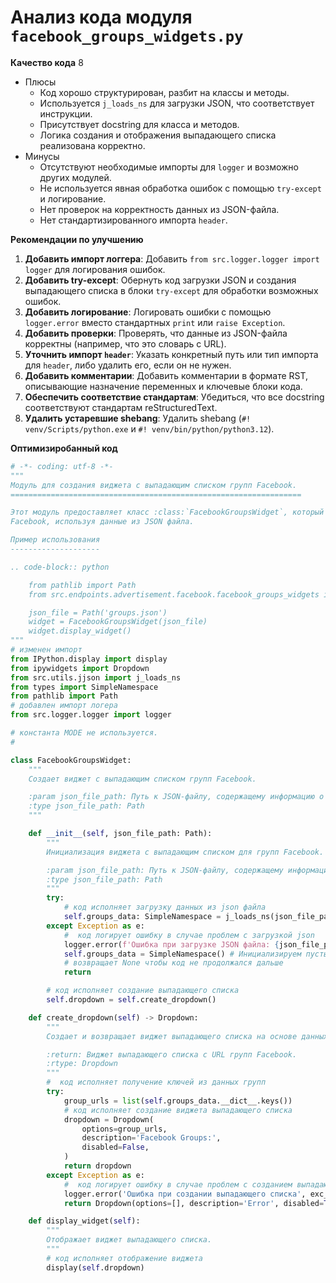 # Анализ кода модуля `facebook_groups_widgets.py`

**Качество кода**
8
-  Плюсы
    - Код хорошо структурирован, разбит на классы и методы.
    - Используется `j_loads_ns` для загрузки JSON, что соответствует инструкции.
    - Присутствует docstring для класса и методов.
    - Логика создания и отображения выпадающего списка реализована корректно.
-  Минусы
    - Отсутствуют необходимые импорты для `logger` и возможно других модулей.
    - Не используется явная обработка ошибок с помощью `try-except` и логирование.
    - Нет проверок на корректность данных из JSON-файла.
    - Нет стандартизированного импорта `header`.

**Рекомендации по улучшению**

1.  **Добавить импорт логгера**: Добавить `from src.logger.logger import logger` для логирования ошибок.
2.  **Добавить try-except**: Обернуть код загрузки JSON и создания выпадающего списка в блоки `try-except` для обработки возможных ошибок.
3.  **Добавить логирование**: Логировать ошибки с помощью `logger.error` вместо стандартных `print` или `raise Exception`.
4.  **Добавить проверки**: Проверять, что данные из JSON-файла корректны (например, что это словарь с URL).
5.  **Уточнить импорт `header`**: Указать конкретный путь или тип импорта для `header`, либо удалить его, если он не нужен.
6.  **Добавить комментарии**: Добавить комментарии в формате RST, описывающие назначение переменных и ключевые блоки кода.
7.  **Обеспечить соответствие стандартам**:  Убедиться, что все docstring соответствуют стандартам reStructuredText.
8.  **Удалить устаревшие shebang**:  Удалить shebang (`#! venv/Scripts/python.exe` и `#! venv/bin/python/python3.12`).

**Оптимизиробанный код**

```python
# -*- coding: utf-8 -*-
"""
Модуль для создания виджета с выпадающим списком групп Facebook.
=================================================================

Этот модуль предоставляет класс :class:`FacebookGroupsWidget`, который создает выпадающий список с URL групп
Facebook, используя данные из JSON файла.

Пример использования
--------------------

.. code-block:: python

    from pathlib import Path
    from src.endpoints.advertisement.facebook.facebook_groups_widgets import FacebookGroupsWidget

    json_file = Path('groups.json')
    widget = FacebookGroupsWidget(json_file)
    widget.display_widget()
"""
# изменен импорт
from IPython.display import display
from ipywidgets import Dropdown
from src.utils.jjson import j_loads_ns
from types import SimpleNamespace
from pathlib import Path
# добавлен импорт логера
from src.logger.logger import logger

# константа MODE не используется.
# 

class FacebookGroupsWidget:
    """
    Создает виджет с выпадающим списком групп Facebook.

    :param json_file_path: Путь к JSON-файлу, содержащему информацию о группах Facebook.
    :type json_file_path: Path
    """

    def __init__(self, json_file_path: Path):
        """
        Инициализация виджета с выпадающим списком для групп Facebook.

        :param json_file_path: Путь к JSON-файлу, содержащему информацию о группах Facebook.
        :type json_file_path: Path
        """
        try:
            # код исполняет загрузку данных из json файла
            self.groups_data: SimpleNamespace = j_loads_ns(json_file_path)
        except Exception as e:
            #  код логирует ошибку в случае проблем с загрузкой json
            logger.error(f'Ошибка при загрузке JSON файла: {json_file_path}', exc_info=True)
            self.groups_data = SimpleNamespace() # Инициализируем пустым значением, чтобы не было ошибки
            # возвращает None чтобы код не продолжался дальше
            return

        # код исполняет создание выпадающего списка
        self.dropdown = self.create_dropdown()

    def create_dropdown(self) -> Dropdown:
        """
        Создает и возвращает виджет выпадающего списка на основе данных групп.

        :return: Виджет выпадающего списка с URL групп Facebook.
        :rtype: Dropdown
        """
        #  код исполняет получение ключей из данных групп
        try:
            group_urls = list(self.groups_data.__dict__.keys())
            # код исполняет создание виджета выпадающего списка
            dropdown = Dropdown(
                options=group_urls,
                description='Facebook Groups:',
                disabled=False,
            )
            return dropdown
        except Exception as e:
            #  код логирует ошибку в случае проблем с созданием выпадающего списка
            logger.error('Ошибка при создании выпадающего списка', exc_info=True)
            return Dropdown(options=[], description='Error', disabled=True)

    def display_widget(self):
        """
        Отображает виджет выпадающего списка.
        """
        # код исполняет отображение виджета
        display(self.dropdown)
```